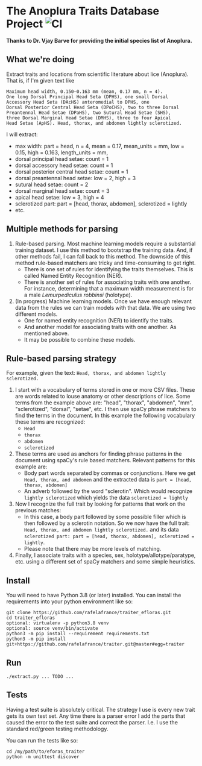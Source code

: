 # The Anoplura Traits Database Project ![CI](https://github.com/rafelafrance/traiter_anoplura/workflows/CI/badge.svg)

**Thanks to Dr. Vjay Barve for providing the initial species list of Anoplura.**


## What we're doing

Extract traits and locations from scientific literature about lice (Anoplura). That is, if I'm given text like
```
Maximum head width, 0.150–0.163 mm (mean, 0.17 mm, n = 4).
One long Dorsal Principal Head Seta (DPHS), one small Dorsal
Accessory Head Seta (DAcHS) anteromedial to DPHS, one
Dorsal Posterior Central Head Seta (DPoCHS), two to three Dorsal
Preantennal Head Setae (DPaHS), two Sutural Head Setae (SHS),
three Dorsal Marginal Head Setae (DMHS), three to four Apical
Head Setae (ApHS). Head, thorax, and abdomen lightly sclerotized.
```
I will extract:
- max width: part = head, n = 4, mean = 0.17, mean_units = mm, low = 0.15, high = 0.163, length_units = mm,
- dorsal principal head setae: count = 1
- dorsal accessory head setae: count = 1
- dorsal posterior central head setae: count = 1
- dorsal preantennal head setae: low = 2, high = 3
- sutural head setae: count = 2
- dorsal marginal head setae: count = 3
- apical head setae: low = 3, high = 4
- sclerotized part: part = [head, thorax, abdomen], sclerotized = lightly
- etc.

## Multiple methods for parsing
1. Rule-based parsing. Most machine learning models require a substantial training dataset. I use this method to bootstrap the training data. And, if other methods fail, I can fall back to this method. The downside of this method rule-based matchers are tricky and time-consuming to get right.
    - There is one set of rules for identifying the traits themselves. This is called Named Entity Recognition (NER).
    - There is another set of rules for associating traits with one another. For instance, determining that a maximum width measurement is for a male *Lemurpediculus robbinsi* (holotype).
1. (In progress) Machine learning models. Once we have enough relevant data from the rules we can train models with that data. We are using two different models.
    - One for named entity recognition (NER) to identify the traits.
    - And another model for associating traits with one another. As mentioned above.
    - It may be possible to combine these models.

## Rule-based parsing strategy
For example, given the text: `Head, thorax, and abdomen lightly sclerotized.`
1. I start with a vocabulary of terms stored in one or more CSV files. These are words related to louse anatomy or other descriptions of lice. Some terms from the example above are: "head", "thorax", "abdomen", "mm", "sclerotized", "dorsal", "setae", etc. I then use spaCy phrase matchers to find the terms in the document. In this example the following vocabulary these terms are recognized:
    - `Head`
    - `thorax`
    - `abdomen`
    - `sclerotized`
1. These terms are used as anchors for finding phrase patterns in the document using spaCy's rule based matchers. Relevant patterns for this example are:
    - Body part words separated by commas or conjunctions. Here we get `Head, thorax, and abdomen` and the extracted data is `part = [head, thorax, abdomen]`
    - An adverb followed by the word "sclerotin". Which would recognize `lightly sclerotized` which yields the data `sclerotized = lightly`
1. Now I recognize the full trait by looking for patterns that work on the previous matches:
    - In this case, a body part followed by some possible filler which is then followed by a sclerotin notation. So we now have the full trait: `Head, thorax, and abdomen lightly sclerotized.` and its data `sclerotized part: part = [head, thorax, abdomen], sclerotized = lightly`.
    - Please note that there may be more levels of matching.
1. Finally, I associate traits with a species, sex, holotype/allotype/paratype, etc. using a different set of spaCy matchers and some simple heuristics.

## Install
You will need to have Python 3.8 (or later) installed. You can install the requirements into your python environment like so:
```
git clone https://github.com/rafelafrance/traiter_efloras.git
cd traiter_efloras
optional: virtualenv -p python3.8 venv
optional: source venv/bin/activate
python3 -m pip install --requirement requirements.txt
python3 -m pip install git+https://github.com/rafelafrance/traiter.git@master#egg=traiter
```

## Run
```
./extract.py ... TODO ...
```

## Tests
Having a test suite is absolutely critical. The strategy I use is every new trait gets its own test set. Any time there is a parser error I add the parts that caused the error to the test suite and correct the parser. I.e. I use the standard red/green testing methodology.

You can run the tests like so:
```
cd /my/path/to/eforas_traiter
python -m unittest discover
```
